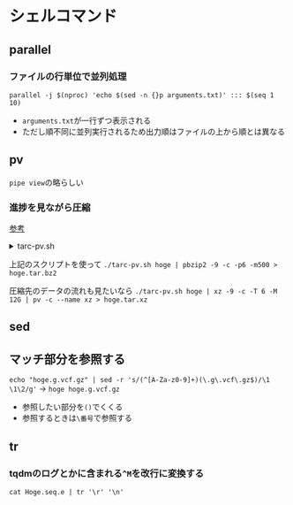 # シェルコマンド

## parallel

### ファイルの行単位で並列処理

`parallel -j $(nproc) 'echo $(sed -n {}p arguments.txt)' ::: $(seq 1 10)`

- `arguments.txt`が一行ずつ表示される
- ただし順不同に並列実行されるため出力順はファイルの上から順とは異なる

## pv

`pipe view`の略らしい

### 進捗を見ながら圧縮

[参考](https://qiita.com/xkumiyu/items/9df519d767f921e29d20)

<details>
<summary>tarc-pv.sh</summary>

```bash
#!/bin/bash
#$1 target
tar -cf - ${1} | pv -c --name ${1} -s $(du -sb ${1} | awk '{print $1}')
```

</details>

上記のスクリプトを使って
`./tarc-pv.sh hoge | pbzip2 -9 -c -p6 -m500 > hoge.tar.bz2`

圧縮先のデータの流れも見たいなら
`./tarc-pv.sh hoge | xz -9 -c -T 6 -M 12G | pv -c --name xz > hoge.tar.xz`

## sed

## マッチ部分を参照する

`echo "hoge.g.vcf.gz" | sed -r 's/(^[A-Za-z0-9]+)(\.g\.vcf\.gz$)/\1 \1\2/g'` → `hoge hoge.g.vcf.gz`

- 参照したい部分を`()`でくくる
- 参照するときは`\番号`で参照する

## tr

### tqdmのログとかに含まれる`^M`を改行に変換する

`cat Hoge.seq.e | tr '\r' '\n'`
